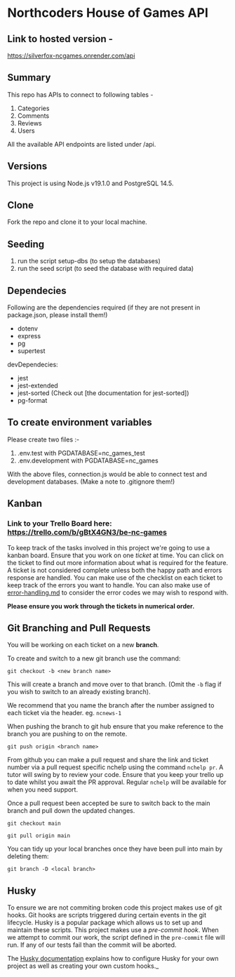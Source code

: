 # Northcoders House of Games API

## Link to hosted version - 

https://silverfox-ncgames.onrender.com/api

## Summary

This repo has APIs to connect to following tables - 

1) Categories
2) Comments
3) Reviews
4) Users

All the available API endpoints are listed under /api.

## Versions

This project is using Node.js v19.1.0 and PostgreSQL 14.5.

## Clone

Fork the repo and clone it to your local machine.

## Seeding

1) run the script setup-dbs (to setup the databases)
2) run the seed script (to seed the database with required data)

## Dependecies

Following are the dependencies required (if they are not present in package.json, please install them!)
- dotenv
- express
- pg
- supertest

devDependecies:
- jest
- jest-extended
- jest-sorted (Check out [the documentation for jest-sorted])
- pg-format

## To create environment variables

Please create two files :-
1) .env.test  with PGDATABASE=nc_games_test
2) .env.development with PGDATABASE=nc_games

With the above files, connection.js would be able to connect test and development databases. (Make a note to .gitignore them!)

## Kanban

### Link to your Trello Board here: https://trello.com/b/gBtX4GN3/be-nc-games

To keep track of the tasks involved in this project we're going to use a kanban board. Ensure that you work on one _ticket_ at time. You can click on the ticket to find out more information about what is required for the feature. A ticket is not considered complete unless both the happy path and errors response are handled. You can make use of the checklist on each ticket to keep track of the errors you want to handle. You can also make use of [error-handling.md](error-handling.md) to consider the error codes we may wish to respond with.

**Please ensure you work through the tickets in numerical order.**

## Git Branching and Pull Requests

You will be working on each ticket on a new **branch**.

To create and switch to a new git branch use the command:

```
git checkout -b <new branch name>
```

This will create a branch and move over to that branch. (Omit the `-b` flag if you wish to switch to an already existing branch).

We recommend that you name the branch after the number assigned to each ticket via the header. eg. `ncnews-1`

When pushing the branch to git hub ensure that you make reference to the branch you are pushing to on the remote.

```
git push origin <branch name>
```

From github you can make a pull request and share the link and ticket number via a pull request specific nchelp using the command `nchelp pr`. A tutor will swing by to review your code. Ensure that you keep your trello up to date whilst you await the PR approval. Regular `nchelp` will be available for when you need support.

Once a pull request been accepted be sure to switch back to the main branch and pull down the updated changes.

```
git checkout main

git pull origin main
```

You can tidy up your local branches once they have been pull into main by deleting them:

```
git branch -D <local branch>
```

## Husky

To ensure we are not commiting broken code this project makes use of git hooks. Git hooks are scripts triggered during certain events in the git lifecycle. Husky is a popular package which allows us to set up and maintain these scripts. This project makes use a _pre-commit hook_. When we attempt to commit our work, the script defined in the `pre-commit` file will run. If any of our tests fail than the commit will be aborted.

The [Husky documentation](https://typicode.github.io/husky/#/) explains how to configure Husky for your own project as well as creating your own custom hooks.\_
